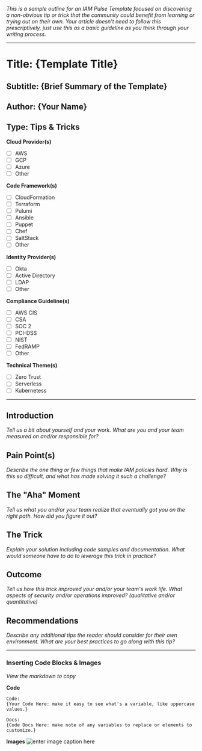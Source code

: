 *This is a sample outline for an IAM Pulse Template focused on discovering a non-obvious tip or trick that the community could benefit from learning or trying out on their own. Your article doesn’t need to follow this prescriptively, just use this as a basic guideline as you think through your writing process.*

----

# Title: {Template Title}
## Subtitle: {Brief Summary of the Template}
## Author: {Your Name}
## Type: Tips & Tricks

**Cloud Provider(s)**
 - [ ] AWS
 - [ ] GCP
 - [ ] Azure
 - [ ] Other

**Code Framework(s)**
 - [ ] CloudFormation
 - [ ] Terraform
 - [ ] Pulumi
 - [ ] Ansible
 - [ ] Puppet
 - [ ] Chef
 - [ ] SaltStack
 - [ ] Other

**Identity Provider(s)**
 - [ ] Okta
 - [ ] Active Directory
 - [ ] LDAP
 - [ ] Other

**Compliance Guideline(s)**
 - [ ] AWS CIS
 - [ ] CSA
 - [ ] SOC 2
 - [ ] PCI-DSS
 - [ ] NIST
 - [ ] FedRAMP
 - [ ] Other

**Technical Theme(s)**
 - [ ] Zero Trust
 - [ ] Serverless
 - [ ] Kubernetess

----

## Introduction
*Tell us a bit about yourself and your work. What are you and your team measured on and/or responsible for?*

## Pain Point(s)
*Describe the one thing or few things that make IAM policies hard. Why is this so difficult, and what has made solving it such a challenge?*

## The "Aha" Moment
*Tell us what you and/or your team realize that eventually got you on the right path. How did you figure it out?*

## The Trick 
*Explain your solution including code samples and documentation. What would someone have to do to leverage this trick in practice?*

## Outcome
*Tell us how this trick improved your and/or your team's work life. What aspects of security and/or operations improved? (qualitative and/or quantitative)*

## Recommendations
*Describe any additional tips the reader should consider for their own environment. What are your best practices to go along with this tip?*

----

### Inserting Code Blocks & Images
*View the markdown to copy*

**Code**

```
Code:
{Your Code Here: make it easy to see what's a variable, like uppercase values.}
```
```
Docs:
{Code Docs Here: make note of any variables to replace or elements to customize.}
```

**Images**
![enter image caption here](https://i.picsum.photos/id/864/200/200.jpg?hmac=enPW23d2MpTvv2RfL7CtuO_cKSvCg4DGCYtNPc4-48M)